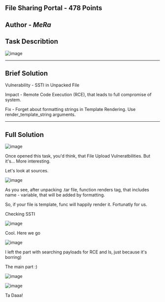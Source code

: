 File Sharing Portal - 478 Points
---
Author - _MeRa_
---
Task Describtion
--

![image](https://github.com/user-attachments/assets/81981fee-4363-401b-a7fc-0ae99936abd6)

---
Brief Solution
---

Vulnerability - SSTI in Unpacked File

Impact - Remote Code Execution (RCE), that leads to full compromise of system.

Fix - Forget about formatting strings in Template Rendering. Use render_template_string arguments.

---
Full Solution
---
![image](https://github.com/user-attachments/assets/8cc208cc-71b9-4645-86e1-ad59d4aa4a93)

Once opened this task, you'd think, that File Upload Vulneratbilities. But it's... More interesting.

Let's look at sources.

![image](https://github.com/user-attachments/assets/d350fd69-ac70-453a-961e-644dd8a1d964)

As you see, after unpacking .tar file, function renders <a> tag, that includes name - variable, that will be added by formatting.

So, if your file is template, func will happily render it. Fortunatly for us.

Checking SSTI

![image](https://github.com/user-attachments/assets/2382b779-4bab-4653-abb0-d981a2ce27aa)

Cool. Here we go

![image](https://github.com/user-attachments/assets/73298e9d-e053-4769-988f-60d2c363d922)

I left the part with searching payloads for RCE and ls, just because it's borring)

The main part :)

![image](https://github.com/user-attachments/assets/a3021a0b-c593-4505-9d4b-8f327233df0e)

![image](https://github.com/user-attachments/assets/bceaa9a4-1da7-4525-b575-93632310ea8b)


Ta Daaa!
